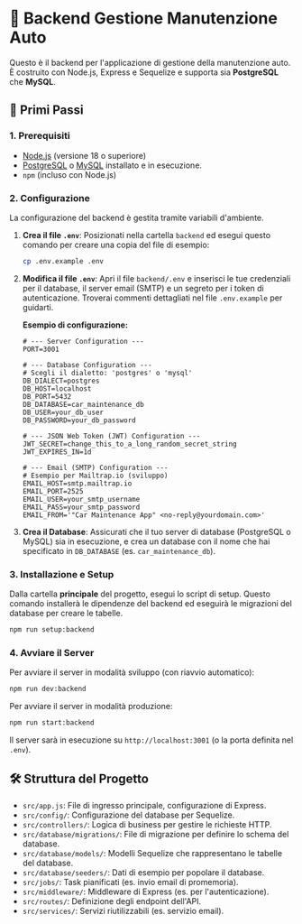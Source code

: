 # 🚗 Backend Gestione Manutenzione Auto

Questo è il backend per l'applicazione di gestione della manutenzione auto. È costruito con Node.js, Express e Sequelize e supporta sia **PostgreSQL** che **MySQL**.

## 🚀 Primi Passi

### 1. Prerequisiti

-   [Node.js](https://nodejs.org/) (versione 18 o superiore)
-   [PostgreSQL](https://www.postgresql.org/) o [MySQL](https://www.mysql.com/) installato e in esecuzione.
-   `npm` (incluso con Node.js)

### 2. Configurazione

La configurazione del backend è gestita tramite variabili d'ambiente.

1.  **Crea il file `.env`**: Posizionati nella cartella `backend` ed esegui questo comando per creare una copia del file di esempio:

    ```bash
    cp .env.example .env
    ```

2.  **Modifica il file `.env`**: Apri il file `backend/.env` e inserisci le tue credenziali per il database, il server email (SMTP) e un segreto per i token di autenticazione. Troverai commenti dettagliati nel file `.env.example` per guidarti.

    **Esempio di configurazione:**
    ```env
    # --- Server Configuration ---
    PORT=3001

    # --- Database Configuration ---
    # Scegli il dialetto: 'postgres' o 'mysql'
    DB_DIALECT=postgres
    DB_HOST=localhost
    DB_PORT=5432
    DB_DATABASE=car_maintenance_db
    DB_USER=your_db_user
    DB_PASSWORD=your_db_password

    # --- JSON Web Token (JWT) Configuration ---
    JWT_SECRET=change_this_to_a_long_random_secret_string
    JWT_EXPIRES_IN=1d

    # --- Email (SMTP) Configuration ---
    # Esempio per Mailtrap.io (sviluppo)
    EMAIL_HOST=smtp.mailtrap.io
    EMAIL_PORT=2525
    EMAIL_USER=your_smtp_username
    EMAIL_PASS=your_smtp_password
    EMAIL_FROM='"Car Maintenance App" <no-reply@yourdomain.com>'
    ```
    
3.  **Crea il Database**: Assicurati che il tuo server di database (PostgreSQL o MySQL) sia in esecuzione, e crea un database con il nome che hai specificato in `DB_DATABASE` (es. `car_maintenance_db`).


### 3. Installazione e Setup

Dalla cartella **principale** del progetto, esegui lo script di setup. Questo comando installerà le dipendenze del backend ed eseguirà le migrazioni del database per creare le tabelle.

```bash
npm run setup:backend
```

### 4. Avviare il Server

Per avviare il server in modalità sviluppo (con riavvio automatico):

```bash
npm run dev:backend
```

Per avviare il server in modalità produzione:

```bash
npm run start:backend
```

Il server sarà in esecuzione su `http://localhost:3001` (o la porta definita nel `.env`).

## 🛠️ Struttura del Progetto

-   `src/app.js`: File di ingresso principale, configurazione di Express.
-   `src/config/`: Configurazione del database per Sequelize.
-   `src/controllers/`: Logica di business per gestire le richieste HTTP.
-   `src/database/migrations/`: File di migrazione per definire lo schema del database.
-   `src/database/models/`: Modelli Sequelize che rappresentano le tabelle del database.
-   `src/database/seeders/`: Dati di esempio per popolare il database.
-   `src/jobs/`: Task pianificati (es. invio email di promemoria).
-   `src/middleware/`: Middleware di Express (es. per l'autenticazione).
-   `src/routes/`: Definizione degli endpoint dell'API.
-   `src/services/`: Servizi riutilizzabili (es. servizio email).